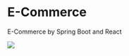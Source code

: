 # E-Commerce
E-Commerce by Spring Boot and React

<img src="https://user-images.githubusercontent.com/88214084/202447885-06f7d423-ccc8-4505-b825-fa3fa6f52fcc.png" />
